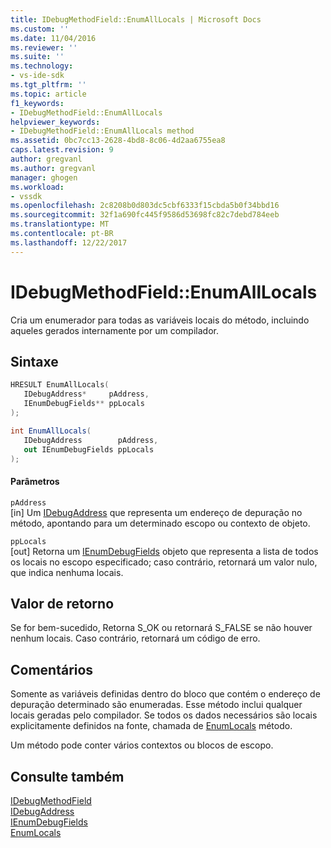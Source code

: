 ```yaml
---
title: IDebugMethodField::EnumAllLocals | Microsoft Docs
ms.custom: ''
ms.date: 11/04/2016
ms.reviewer: ''
ms.suite: ''
ms.technology:
- vs-ide-sdk
ms.tgt_pltfrm: ''
ms.topic: article
f1_keywords:
- IDebugMethodField::EnumAllLocals
helpviewer_keywords:
- IDebugMethodField::EnumAllLocals method
ms.assetid: 0bc7cc13-2628-4bd8-8c06-4d2aa6755ea8
caps.latest.revision: 9
author: gregvanl
ms.author: gregvanl
manager: ghogen
ms.workload:
- vssdk
ms.openlocfilehash: 2c8208b0d803dc5cbf6333f15cbda5b0f34bbd16
ms.sourcegitcommit: 32f1a690fc445f9586d53698fc82c7debd784eeb
ms.translationtype: MT
ms.contentlocale: pt-BR
ms.lasthandoff: 12/22/2017
---
```

# <a name="idebugmethodfieldenumalllocals"></a>IDebugMethodField::EnumAllLocals
Cria um enumerador para todas as variáveis locais do método, incluindo aqueles gerados internamente por um compilador.  
  
## <a name="syntax"></a>Sintaxe  
  
```cpp  
HRESULT EnumAllLocals(   
   IDebugAddress*     pAddress,  
   IEnumDebugFields** ppLocals  
);  
```  
  
```csharp  
int EnumAllLocals(  
   IDebugAddress        pAddress,   
   out IEnumDebugFields ppLocals  
);  
```  
  
#### <a name="parameters"></a>Parâmetros  
 `pAddress`  
 [in] Um [IDebugAddress](../../../extensibility/debugger/reference/idebugaddress.md) que representa um endereço de depuração no método, apontando para um determinado escopo ou contexto de objeto.  
  
 `ppLocals`  
 [out] Retorna um [IEnumDebugFields](../../../extensibility/debugger/reference/ienumdebugfields.md) objeto que representa a lista de todos os locais no escopo especificado; caso contrário, retornará um valor nulo, que indica nenhuma locais.  
  
## <a name="return-value"></a>Valor de retorno  
 Se for bem-sucedido, Retorna S_OK ou retornará S_FALSE se não houver nenhum locais. Caso contrário, retornará um código de erro.  
  
## <a name="remarks"></a>Comentários  
 Somente as variáveis definidas dentro do bloco que contém o endereço de depuração determinado são enumeradas. Esse método inclui qualquer locais geradas pelo compilador. Se todos os dados necessários são locais explicitamente definidos na fonte, chamada de [EnumLocals](../../../extensibility/debugger/reference/idebugmethodfield-enumlocals.md) método.  
  
 Um método pode conter vários contextos ou blocos de escopo.  
  
## <a name="see-also"></a>Consulte também  
 [IDebugMethodField](../../../extensibility/debugger/reference/idebugmethodfield.md)   
 [IDebugAddress](../../../extensibility/debugger/reference/idebugaddress.md)   
 [IEnumDebugFields](../../../extensibility/debugger/reference/ienumdebugfields.md)   
 [EnumLocals](../../../extensibility/debugger/reference/idebugmethodfield-enumlocals.md)